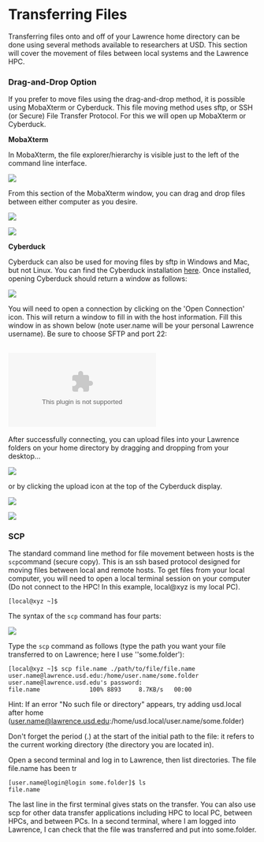 # Transferring Files

Transferring files onto and off of your Lawrence home directory can be done using several methods available to researchers at USD. This section will cover the movement of files between local systems and the Lawrence HPC.

### Drag-and-Drop Option

If you prefer to move files using the drag-and-drop method, it is possible using MobaXterm or Cyberduck. This file moving method uses sftp, or SSH \(or Secure\) File Transfer Protocol. For this we will open up MobaXterm or Cyberduck.

**MobaXterm**

In MobaXterm, the file explorer/hierarchy is visible just to the left of the command line interface.

![](../.gitbook/assets/screenshot-10.png)

From this section of the MobaXterm window, you can drag and drop files between either computer as you desire.

![](../.gitbook/assets/screenshot-6.png)

![](../.gitbook/assets/screenshot-8.png)

**Cyberduck**

Cyberduck can also be used for moving files by sftp in Windows and Mac, but not Linux. You can find the Cyberduck installation [here](https://cyberduck.io/). Once installed, opening Cyberduck should return a window as follows:

![](../.gitbook/assets/cyberduck_1.png)

You will need to open a connection by clicking on the 'Open Connection' icon. This will return a window to fill in with the host information. Fill this window in as shown below \(note user.name will be your personal Lawrence username\). Be sure to choose SFTP and port 22:

## ![](../.gitbook/assets/cyberduck_2.bin)

After successfully connecting, you can upload files into your Lawrence folders on your home directory by dragging and dropping from your desktop... 

![](../.gitbook/assets/screenshot-14.png)

or by clicking the upload icon at the top of the Cyberduck display.

![](../.gitbook/assets/screenshot-19.png)

![](../.gitbook/assets/screenshot-21.png)

### SCP

The standard command line method for file movement between hosts is the `scp`command \(secure copy\). This is an ssh based protocol designed for moving files between local and remote hosts. To get files from your local computer, you will need to open a local terminal session on your computer \(Do not connect to the HPC! In this example, local@xyz is my local PC\).

```text
[local@xyz ~]$
```

The syntax of the `scp` command has four parts: 

![](../.gitbook/assets/image.png)

Type the `scp` command as follows \(type the path you want your file transferred to on Lawrence; here I use ''some.folder'\):

```text
[local@xyz ~]$ scp file.name ./path/to/file/file.name user.name@lawrence.usd.edu:/home/user.name/some.folder
user.name@lawrence.usd.edu's password: 
file.name              100% 8893     8.7KB/s   00:00
```



Hint: If an error "No such file or directory" appears, try adding usd.local after home \(user.name@lawrence.usd.edu:/home/usd.local/user.name/some.folder\)

Don't forget the period \(.\) at the start of the initial path to the file: it refers to the current working directory \(the directory you are located in\).

Open a second terminal and log in to Lawrence, then list directories.  The file file.name has been tr

```text
[user.name@login@login some.folder]$ ls
file.name
```

The last line in the first terminal gives stats on the transfer. You can also use scp for other data transfer applications including HPC to local PC, between HPCs, and between PCs. In a second terminal, where I am logged into Lawrence, I can check that the file was transferred and put into some.folder.

